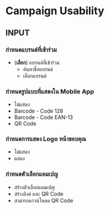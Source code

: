# Campaign Usability

## INPUT

### กำหนดแบรนด์ที่เข้าร่วม

- (**เลือก**) แบรนด์ที่เข้าร่วม
  - ค้นหาชื่อแบรนด์
  - เลือกแบรนด์

### กำหนดรูปแบบที่แสดงใน Mobile App

- ไม่แสดง
- Barcode - Code 128
- Barcode - Code EAN-13
- QR Code

### กำหนดการแสดง Logo หน้าขอบคุณ

- ไม่แสดง
- แสดง

### กำหนดตัวเลือกแคมเปญ

- สร้างตัวเลือกแคมเปญ
- สร้างลิงค์ และ QR Code
- สามารถดาวน์โหลด QR Code
